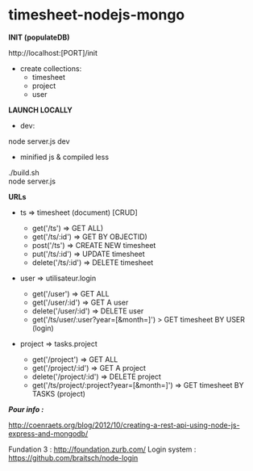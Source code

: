 timesheet-nodejs-mongo
======================

__INIT (populateDB)__

http://localhost:[PORT]/init <br/>
* create collections:<br/>
    - timesheet<br/>
    - project <br/>
    - user<br />

__LAUNCH LOCALLY__

* dev:

node server.js dev

* minified js & compiled less

./build.sh<br/>
node server.js


__URLs__

* ts => timesheet (document) [CRUD]<br/>
	- get('/ts') => GET ALL)<br/>
	- get('/ts/:id') => GET BY OBJECTID)<br/>
	- post('/ts') => CREATE NEW timesheet <br/>
	- put('/ts/:id') => UPDATE timesheet <br/>
	- delete('/ts/:id') => DELETE timesheet<br/>

* user => utilisateur.login<br/>
    - get('/user') => GET ALL<br/>
    - get('/user/:id') => GET A user<br/>
    - delete('/user/:id') => DELETE user<br/>
	- get('/ts/user/:user?year=[&month=]') > GET timesheet BY USER (login)  <br/>

* project => tasks.project<br/>
    - get('/project') => GET ALL<br/>
    - get('/project/:id') => GET A project<br/>
    - delete('/project/:id') => DELETE project<br/>
	- get('/ts/project/:project?year=[&month=]') => GET timesheet BY TASKS (project) <br/>



___Pour info :___

http://coenraets.org/blog/2012/10/creating-a-rest-api-using-node-js-express-and-mongodb/

Fundation 3 : http://foundation.zurb.com/
Login system : https://github.com/braitsch/node-login
